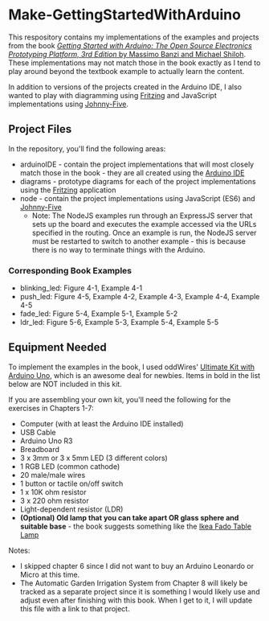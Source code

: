 # Make-GettingStartedWithArduino
This respository contains my implementations of the examples and projects from the book [*Getting Started with Arduino: The Open Source Electronics Prototyping Platform, 3rd Edition* by Massimo Banzi and Michael Shiloh](http://www.amazon.com/Getting-Started-Arduino-Electronics-Prototyping/dp/1449363334). These implementations may not match those in the book exactly as I tend to play around beyond the textbook example to actually learn the content.

In addition to versions of the projects created in the Arduino IDE, I also wanted to play with diagramming using [Fritzing](http://fritzing.org/home/) and JavaScript implementations using [Johnny-Five](http://johnny-five.io/).


## Project Files
In the repository, you'll find the following areas:
* arduinoIDE - contain the project implementations that will most closely match those in the book - they are all created using the [Arduino IDE](https://www.arduino.cc/en/Main/Software)
* diagrams - prototype diagrams for each of the project implementations using the [Fritzing](http://fritzing.org/home/) application
* node - contain the project implementations using JavaScript (ES6) and [Johnny-Five](http://johnny-five.io/)
  * Note: The NodeJS examples run through an ExpressJS server that sets up the board and executes the example accessed via the URLs specified in the routing. Once an example is run, the NodeJS server must be restarted to switch to another example - this is because there is no way to terminate things with the Arduino.

### Corresponding Book Examples
* blinking_led: Figure 4-1, Example 4-1
* push_led: Figure 4-5, Example 4-2, Example 4-3, Example 4-4, Example 4-5
* fade_led: Figure 5-4, Example 5-1, Example 5-2
* ldr_led: Figure 5-6, Example 5-3, Example 5-4, Example 5-5


## Equipment Needed
To implement the examples in the book, I used oddWires' [Ultimate Kit with Arduino Uno](http://www.oddwires.com/the-ultimate-arduino-kit/), which is an awesome deal for newbies. Items in bold in the list below are NOT included in this kit.

If you are assembling your own kit, you'll need the following for the exercises in Chapters 1-7:
* Computer (with at least the Arduino IDE installed)
* USB Cable
* Arduino Uno R3
* Breadboard
* 3 x 3mm or 3 x 5mm LED (3 different colors)
* 1 RGB LED (common cathode)
* 20 male/male wires
* 1 button or tactile on/off switch
* 1 x 10K ohm resistor
* 3 x 220 ohm resistor
* Light-dependent resistor (LDR)
* __(Optional) Old lamp that you can take apart OR glass sphere and suitable base__ - the book suggests something like the [Ikea Fado Table Lamp](http://www.ikea.com/us/en/catalog/products/70096377/)

Notes: 
* I skipped chapter 6 since I did not want to buy an Arduino Leonardo or Micro at this time.
* The Automatic Garden Irrigation System from Chapter 8 will likely be tracked as a separate project since it is something I would likely use and adjust even after finishing with this book. When I get to it, I will update this file with a link to that project.


